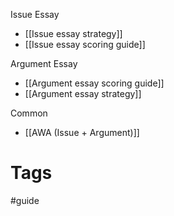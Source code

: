 Issue Essay

- [[Issue essay strategy]]
- [[Issue essay scoring guide]]

Argument Essay
- [[Argument essay scoring guide]]
- [[Argument essay strategy]]

Common
- [[AWA (Issue + Argument)]]

# Tags
#guide